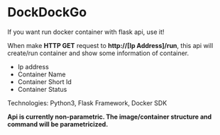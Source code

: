 # DockDockGo

If you want run docker container with flask api, use it!

When make **HTTP GET** request to **http://[Ip Address]/run**, this api will create/run container and show some information of container.

- Ip address
- Container Name
- Container Short Id
- Container Status

Technologies: Python3, Flask Framework, Docker SDK

**Api is currently non-parametric. The image/container structure and command will be parametricized.**
